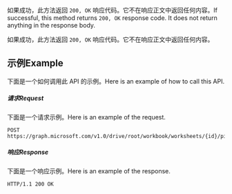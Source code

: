 <span data-ttu-id="7ae3f-p103">如果成功，此方法返回 `200, OK` 响应代码。它不在响应正文中返回任何内容。</span><span class="sxs-lookup"><span data-stu-id="7ae3f-p103">If successful, this method returns `200, OK` response code. It does not return anything in the response body.</span></span>

如果成功，此方法返回 `200, OK` 响应代码。它不在响应正文中返回任何内容。

## <a name="example"></a><span data-ttu-id="7ae3f-119">示例</span><span class="sxs-lookup"><span data-stu-id="7ae3f-119">Example</span></span>
<span data-ttu-id="7ae3f-120">下面是一个如何调用此 API 的示例。</span><span class="sxs-lookup"><span data-stu-id="7ae3f-120">Here is an example of how to call this API.</span></span>
##### <a name="request"></a><span data-ttu-id="7ae3f-121">请求</span><span class="sxs-lookup"><span data-stu-id="7ae3f-121">Request</span></span>
<span data-ttu-id="7ae3f-122">下面是一个请求示例。</span><span class="sxs-lookup"><span data-stu-id="7ae3f-122">Here is an example of the request.</span></span>
<!-- {
  "blockType": "request",
  "name": "workbookpivottable_refresh"
}-->
```http
POST https://graph.microsoft.com/v1.0/drive/root/workbook/worksheets/{id}/pivotTables/{id}/refresh
```

##### <a name="response"></a><span data-ttu-id="7ae3f-123">响应</span><span class="sxs-lookup"><span data-stu-id="7ae3f-123">Response</span></span>
<span data-ttu-id="7ae3f-124">下面是一个响应示例。</span><span class="sxs-lookup"><span data-stu-id="7ae3f-124">Here is an example of the response.</span></span>
<!-- {
  "blockType": "response",
  "truncated": true,
  "@odata.type": "microsoft.graph.none"
} -->
```http
HTTP/1.1 200 OK
```
